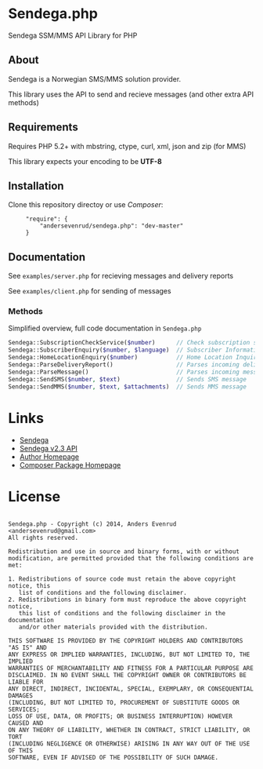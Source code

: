 # Sendega.php

Sendega SSM/MMS API Library for PHP

## About

Sendega is a Norwegian SMS/MMS solution provider.

This library uses the API to send and recieve messages (and other extra API methods)

## Requirements

Requires PHP 5.2+ with mbstring, ctype, curl, xml, json and zip (for MMS)

This library expects your encoding to be **UTF-8**


## Installation

Clone this repository directoy or use *Composer*:

```
     "require": {
         "andersevenrud/sendega.php": "dev-master"
     }
```

## Documentation

See `examples/server.php` for recieving messages and delivery reports

See `examples/client.php` for sending of messages

### Methods

Simplified overview, full code documentation in `Sendega.php`

```php
Sendega::SubscriptionCheckService($number)      // Check subscription service
Sendega::SubscriberEnquiry($number, $language)  // Subscriber Information Inquiry (Recipient Network Information)
Sendega::HomeLocationEnquiry($number)           // Home Location Inquiry (Recipient Location Information)
Sendega::ParseDeliveryReport()                  // Parses incoming delivery report
Sendega::ParseMessage()                         // Parses incoming message (SMS/MMS)
Sendega::SendSMS($number, $text)                // Sends SMS message
Sendega::SendMMS($number, $text, $attachments)  // Sends MMS message
```

# Links

* [Sendega](http://www.sendega.no/)
* [Sendega v2.3 API](http://controlpanel.sendega.com/Content/Sendega%20-%20API%20documentation%20v2.3.pdf)
* [Author Homepage](http://andersevenrud.github.io/)
* [Composer Package Homepage](https://packagist.org/packages/andersevenrud/sendega.php)

# License

```

Sendega.php - Copyright (c) 2014, Anders Evenrud <andersevenrud@gmail.com>
All rights reserved.

Redistribution and use in source and binary forms, with or without
modification, are permitted provided that the following conditions are met: 

1. Redistributions of source code must retain the above copyright notice, this
   list of conditions and the following disclaimer. 
2. Redistributions in binary form must reproduce the above copyright notice,
   this list of conditions and the following disclaimer in the documentation
   and/or other materials provided with the distribution. 

THIS SOFTWARE IS PROVIDED BY THE COPYRIGHT HOLDERS AND CONTRIBUTORS "AS IS" AND
ANY EXPRESS OR IMPLIED WARRANTIES, INCLUDING, BUT NOT LIMITED TO, THE IMPLIED
WARRANTIES OF MERCHANTABILITY AND FITNESS FOR A PARTICULAR PURPOSE ARE
DISCLAIMED. IN NO EVENT SHALL THE COPYRIGHT OWNER OR CONTRIBUTORS BE LIABLE FOR
ANY DIRECT, INDIRECT, INCIDENTAL, SPECIAL, EXEMPLARY, OR CONSEQUENTIAL DAMAGES
(INCLUDING, BUT NOT LIMITED TO, PROCUREMENT OF SUBSTITUTE GOODS OR SERVICES;
LOSS OF USE, DATA, OR PROFITS; OR BUSINESS INTERRUPTION) HOWEVER CAUSED AND
ON ANY THEORY OF LIABILITY, WHETHER IN CONTRACT, STRICT LIABILITY, OR TORT
(INCLUDING NEGLIGENCE OR OTHERWISE) ARISING IN ANY WAY OUT OF THE USE OF THIS
SOFTWARE, EVEN IF ADVISED OF THE POSSIBILITY OF SUCH DAMAGE.

```
